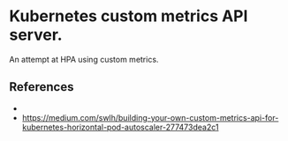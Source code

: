 # Kubernetes custom metrics API server. 

An attempt at HPA using custom metrics.

## References
- 
- https://medium.com/swlh/building-your-own-custom-metrics-api-for-kubernetes-horizontal-pod-autoscaler-277473dea2c1
